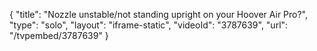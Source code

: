 {
    "title": "Nozzle unstable\/not standing upright on your Hoover Air Pro?",
    "type": "solo",
    "layout": "iframe-static",
    "videoId": "3787639",
    "url": "\/tvpembed\/3787639"
}